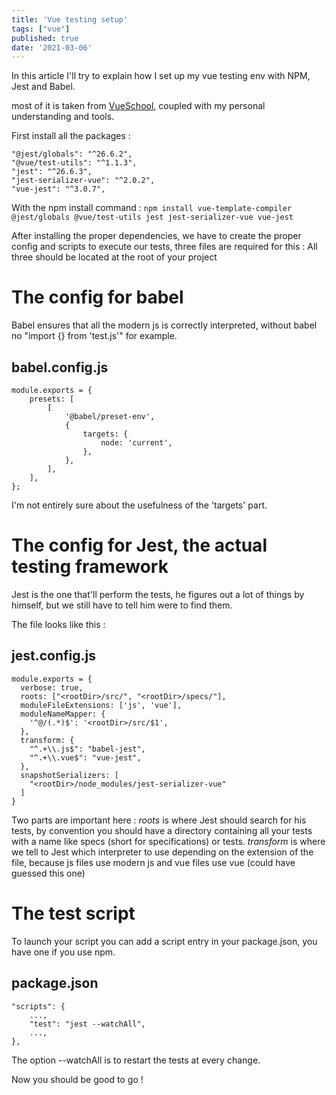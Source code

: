 ```yaml
---
title: 'Vue testing setup'
tags: ["vue"]
published: true
date: '2021-03-06'
---
```


In this article I'll try to explain how I set up my vue testing env with NPM, Jest and Babel.

most of it is taken from [VueSchool](https://vueschool.io/lessons/installing-vue-test-utils), coupled with my personal understanding and tools.

First install all the packages : 
```
"@jest/globals": "^26.6.2",
"@vue/test-utils": "^1.1.3",
"jest": "^26.6.3",
"jest-serializer-vue": "^2.0.2",
"vue-jest": "^3.0.7",
```

With the npm install command : 
```npm install vue-template-compiler @jest/globals @vue/test-utils jest jest-serializer-vue vue-jest```

After installing the proper dependencies, we have to create the proper config and scripts to execute our tests, three files are required for this :
All three should be located at the root of your project

# The config for babel
Babel ensures that all the modern js is correctly interpreted, without babel no "import {} from 'test.js'" for example.

## babel.config.js
```
module.exports = {
    presets: [
        [
            '@babel/preset-env',
            {
                targets: {
                    node: 'current',
                },
            },
        ],
    ],
};
```

I'm not entirely sure about the usefulness of the 'targets' part.

# The config for Jest, the actual testing framework
Jest is the one that'll perform the tests, 
he figures out a lot of things by himself, but we still have to tell him were to find them.  
  
The file looks like this :  
## jest.config.js  
```
module.exports = {
  verbose: true,
  roots: ["<rootDir>/src/", "<rootDir>/specs/"],
  moduleFileExtensions: ['js', 'vue'],
  moduleNameMapper: {
    '^@/(.*)$': '<rootDir>/src/$1',
  },
  transform: {
    "^.+\\.js$": "babel-jest",
    "^.+\\.vue$": "vue-jest",
  },
  snapshotSerializers: [
    "<rootDir>/node_modules/jest-serializer-vue"
  ]
}
```
  
Two parts are important here :
_roots_ is where Jest should search for his tests, by convention you should have a directory containing 
all your tests with a name like specs (short for specifications) or tests.
_transform_ is where we tell to Jest which interpreter to use depending on the extension of the file, because js files use modern js and vue files use vue (could have guessed this one)

# The test script
To launch your script you can add a script entry in your package.json, you have one if you use npm.

## package.json
```
"scripts": {
    ...,
    "test": "jest --watchAll",
    ...,
},
```

The option --watchAll is to restart the tests at every change.

Now you should be good to go !
